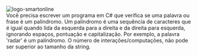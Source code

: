 ![logo-smartonline](https://hub.smartonline.app/favicon.ico) <br/>
Você precisa escrever um programa em C# que verifica se uma palavra ou frase é um palíndromo.
Um palíndromo é uma sequência de caracteres que é igual quando lida da esquerda para a direita e da direita para esquerda, ignorando espaços, pontuação e capitalização.
Por exemplo, a palavra 'radar' é um palíndromo.
O número de interações/computações, não pode ser superior ao tamanho da string.
